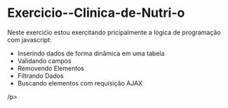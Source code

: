 # Exercicio--Clinica-de-Nutri-o

<p>Neste exercićio estou exercitando pricipalmente a lógica de programação com javascript:
<ul>
  <li>Inserindo dados de forma dinâmica em uma tabela</li>
  
  <li>Validando campos</li>
  
  <li>Removendo Elementos</li>
  
  <li>Filtrando Dados</li>
  
  <li>Buscando elementos com requisição AJAX</li>

</ul>

/p>
